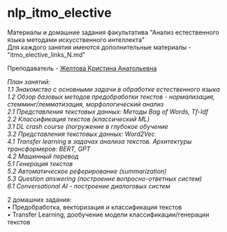 # nlp_itmo_elective
Материалы и домашние задания факультатива "Анализ естественного языка методами искусственного интеллекта"  
Для каждого занятия имеются дополнительные материалы - "itmo_elective_links_N.md"  

Преподаватель - [Желтова Кристина Анатольевна](https://github.com/pacifikus)  

*План занятий:  
1.1 Знакомство с основными задачи в обработке естественного языка  
1.2 Обзор базовых методов предобработки текстов - нормализация, стемминг/лемматизация, морфологический анализ  
2.1 Представления текстовых данных: Методы Bag of Words, Tf-Idf  
2.2 Классификация текстов (классический ML)  
3.1 DL crash course (погружение в глубокое обучение  
3.2 Представления текстовых данных: Word2Vec  
4.1 Transfer learning в задачах анализа текстов. Архитектуры трансформеров: BERT, GPT  
4.2 Машинный перевод  
5.1 Генерация текстов  
5.2 Автоматическое реферирование (summarization)  
5.3 Question answering (построение вопросно-ответных систем)  
6.1 Conversational AI - построение диалоговых систем*  

2 домашних задания:  
•  Предобработка, векторизация и классификация текстов  
• Transfer Learning, дообучение модели классификации/генерации текстов  
